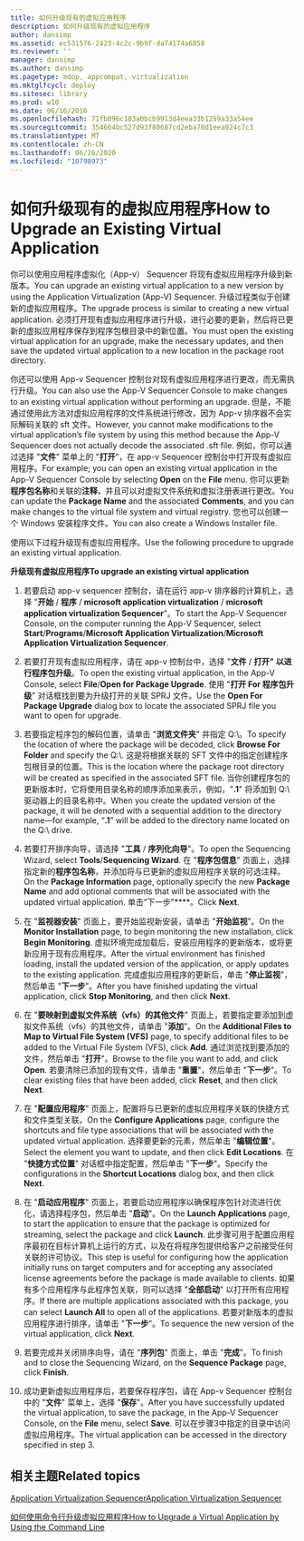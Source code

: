 ```yaml
---
title: 如何升级现有的虚拟应用程序
description: 如何升级现有的虚拟应用程序
author: dansimp
ms.assetid: ec531576-2423-4c2c-9b9f-da74174a6858
ms.reviewer: ''
manager: dansimp
ms.author: dansimp
ms.pagetype: mdop, appcompat, virtualization
ms.mktglfcycl: deploy
ms.sitesec: library
ms.prod: w10
ms.date: 06/16/2016
ms.openlocfilehash: 71fb096c103a0bcb9913d4eea33b1259a33a54ee
ms.sourcegitcommit: 354664bc527d93f80687cd2eba70d1eea024c7c3
ms.translationtype: MT
ms.contentlocale: zh-CN
ms.lasthandoff: 06/26/2020
ms.locfileid: "10798973"
---
```

# <span data-ttu-id="95d74-103">如何升级现有的虚拟应用程序</span><span class="sxs-lookup"><span data-stu-id="95d74-103">How to Upgrade an Existing Virtual Application</span></span>


<span data-ttu-id="95d74-104">你可以使用应用程序虚拟化（App-v） Sequencer 将现有虚拟应用程序升级到新版本。</span><span class="sxs-lookup"><span data-stu-id="95d74-104">You can upgrade an existing virtual application to a new version by using the Application Virtualization (App-V) Sequencer.</span></span> <span data-ttu-id="95d74-105">升级过程类似于创建新的虚拟应用程序。</span><span class="sxs-lookup"><span data-stu-id="95d74-105">The upgrade process is similar to creating a new virtual application.</span></span> <span data-ttu-id="95d74-106">必须打开现有虚拟应用程序进行升级，进行必要的更新，然后将已更新的虚拟应用程序保存到程序包根目录中的新位置。</span><span class="sxs-lookup"><span data-stu-id="95d74-106">You must open the existing virtual application for an upgrade, make the necessary updates, and then save the updated virtual application to a new location in the package root directory.</span></span>

<span data-ttu-id="95d74-107">你还可以使用 App-v Sequencer 控制台对现有虚拟应用程序进行更改，而无需执行升级。</span><span class="sxs-lookup"><span data-stu-id="95d74-107">You can also use the App-V Sequencer Console to make changes to an existing virtual application without performing an upgrade.</span></span> <span data-ttu-id="95d74-108">但是，不能通过使用此方法对虚拟应用程序的文件系统进行修改，因为 App-v 排序器不会实际解码关联的 sft 文件。</span><span class="sxs-lookup"><span data-stu-id="95d74-108">However, you cannot make modifications to the virtual application’s file system by using this method because the App-V Sequencer does not actually decode the associated .sft file.</span></span> <span data-ttu-id="95d74-109">例如，你可以通过选择 "**文件**" 菜单上的 "**打开**"，在 app-v Sequencer 控制台中打开现有虚拟应用程序。</span><span class="sxs-lookup"><span data-stu-id="95d74-109">For example; you can open an existing virtual application in the App-V Sequencer Console by selecting **Open** on the **File** menu.</span></span> <span data-ttu-id="95d74-110">你可以更新**程序包名称**和关联的**注释**，并且可以对虚拟文件系统和虚拟注册表进行更改。</span><span class="sxs-lookup"><span data-stu-id="95d74-110">You can update the **Package Name** and the associated **Comments**, and you can make changes to the virtual file system and virtual registry.</span></span> <span data-ttu-id="95d74-111">您也可以创建一个 Windows 安装程序文件。</span><span class="sxs-lookup"><span data-stu-id="95d74-111">You can also create a Windows Installer file.</span></span>

<span data-ttu-id="95d74-112">使用以下过程升级现有虚拟应用程序。</span><span class="sxs-lookup"><span data-stu-id="95d74-112">Use the following procedure to upgrade an existing virtual application.</span></span>

**<span data-ttu-id="95d74-113">升级现有虚拟应用程序</span><span class="sxs-lookup"><span data-stu-id="95d74-113">To upgrade an existing virtual application</span></span>**

1.  <span data-ttu-id="95d74-114">若要启动 app-v sequencer 控制台，请在运行 app-v 排序器的计算机上，选择 "**开始** / **程序** / **microsoft application virtualization** / **microsoft application virtualization Sequencer**"。</span><span class="sxs-lookup"><span data-stu-id="95d74-114">To start the App-V Sequencer Console, on the computer running the App-V Sequencer, select **Start**/**Programs**/**Microsoft Application Virtualization**/**Microsoft Application Virtualization Sequencer**.</span></span>

2.  <span data-ttu-id="95d74-115">若要打开现有虚拟应用程序，请在 app-v 控制台中，选择 "**文件** / **打开" 以进行程序包升级**。</span><span class="sxs-lookup"><span data-stu-id="95d74-115">To open the existing virtual application, in the App-V Console, select **File**/**Open for Package Upgrade**.</span></span> <span data-ttu-id="95d74-116">使用 "**打开 For 程序包升级**" 对话框找到要为升级打开的关联 SPRJ 文件。</span><span class="sxs-lookup"><span data-stu-id="95d74-116">Use the **Open For Package Upgrade** dialog box to locate the associated SPRJ file you want to open for upgrade.</span></span>

3.  <span data-ttu-id="95d74-117">若要指定程序包的解码位置，请单击 "**浏览文件夹**" 并指定 Q:\\。</span><span class="sxs-lookup"><span data-stu-id="95d74-117">To specify the location of where the package will be decoded, click **Browse For Folder** and specify the Q:\\.</span></span> <span data-ttu-id="95d74-118">这是将根据关联的 SFT 文件中的指定创建程序包根目录的位置。</span><span class="sxs-lookup"><span data-stu-id="95d74-118">This is the location where the package root directory will be created as specified in the associated SFT file.</span></span> <span data-ttu-id="95d74-119">当你创建程序包的更新版本时，它将使用目录名称的顺序添加来表示，例如，"**.1**" 将添加到 Q:\\ 驱动器上的目录名称中。</span><span class="sxs-lookup"><span data-stu-id="95d74-119">When you create the updated version of the package, it will be denoted with a sequential addition to the directory name—for example, “**.1**” will be added to the directory name located on the Q:\\ drive.</span></span>

4.  <span data-ttu-id="95d74-120">若要打开排序向导，请选择 "**工具** / **序列化向导**"。</span><span class="sxs-lookup"><span data-stu-id="95d74-120">To open the Sequencing Wizard, select **Tools**/**Sequencing Wizard**.</span></span> <span data-ttu-id="95d74-121">在 "**程序包信息**" 页面上，选择指定新的**程序包名称**，并添加将与已更新的虚拟应用程序关联的可选注释。</span><span class="sxs-lookup"><span data-stu-id="95d74-121">On the **Package Information** page, optionally specify the new **Package Name** and add optional comments that will be associated with the updated virtual application.</span></span> <span data-ttu-id="95d74-122">单击“下一步”\*\*\*\*。</span><span class="sxs-lookup"><span data-stu-id="95d74-122">Click **Next**.</span></span>

5.  <span data-ttu-id="95d74-123">在 "**监视器安装**" 页面上，要开始监视新安装，请单击 "**开始监视**"。</span><span class="sxs-lookup"><span data-stu-id="95d74-123">On the **Monitor Installation** page, to begin monitoring the new installation, click **Begin Monitoring**.</span></span> <span data-ttu-id="95d74-124">虚拟环境完成加载后，安装应用程序的更新版本，或将更新应用于现有应用程序。</span><span class="sxs-lookup"><span data-stu-id="95d74-124">After the virtual environment has finished loading, install the updated version of the application, or apply updates to the existing application.</span></span> <span data-ttu-id="95d74-125">完成虚拟应用程序的更新后，单击 "**停止监视**"，然后单击 "**下一步**"。</span><span class="sxs-lookup"><span data-stu-id="95d74-125">After you have finished updating the virtual application, click **Stop Monitoring**, and then click **Next**.</span></span>

6.  <span data-ttu-id="95d74-126">在 "**要映射到虚拟文件系统（vfs）的其他文件**" 页面上，若要指定要添加到虚拟文件系统（vfs）的其他文件，请单击 "**添加**"。</span><span class="sxs-lookup"><span data-stu-id="95d74-126">On the **Additional Files to Map to Virtual File System (VFS)** page, to specify additional files to be added to the Virtual File System (VFS), click **Add**.</span></span> <span data-ttu-id="95d74-127">通过浏览找到要添加的文件，然后单击 "**打开**"。</span><span class="sxs-lookup"><span data-stu-id="95d74-127">Browse to the file you want to add, and click **Open**.</span></span> <span data-ttu-id="95d74-128">若要清除已添加的现有文件，请单击 "**重置**"，然后单击 "**下一步**"。</span><span class="sxs-lookup"><span data-stu-id="95d74-128">To clear existing files that have been added, click **Reset**, and then click **Next**.</span></span>

7.  <span data-ttu-id="95d74-129">在 "**配置应用程序**" 页面上，配置将与已更新的虚拟应用程序关联的快捷方式和文件类型关联。</span><span class="sxs-lookup"><span data-stu-id="95d74-129">On the **Configure Applications** page, configure the shortcuts and file type associations that will be associated with the updated virtual application.</span></span> <span data-ttu-id="95d74-130">选择要更新的元素，然后单击 "**编辑位置**"。</span><span class="sxs-lookup"><span data-stu-id="95d74-130">Select the element you want to update, and then click **Edit Locations**.</span></span> <span data-ttu-id="95d74-131">在 "**快捷方式位置**" 对话框中指定配置，然后单击 "**下一步**"。</span><span class="sxs-lookup"><span data-stu-id="95d74-131">Specify the configurations in the **Shortcut Locations** dialog box, and then click **Next**.</span></span>

8.  <span data-ttu-id="95d74-132">在 "**启动应用程序**" 页面上，若要启动应用程序以确保程序包针对流进行优化，请选择程序包，然后单击 "**启动**"。</span><span class="sxs-lookup"><span data-stu-id="95d74-132">On the **Launch Applications** page, to start the application to ensure that the package is optimized for streaming, select the package and click **Launch**.</span></span> <span data-ttu-id="95d74-133">此步骤可用于配置应用程序最初在目标计算机上运行的方式，以及在将程序包提供给客户之前接受任何关联的许可协议。</span><span class="sxs-lookup"><span data-stu-id="95d74-133">This step is useful for configuring how the application initially runs on target computers and for accepting any associated license agreements before the package is made available to clients.</span></span> <span data-ttu-id="95d74-134">如果有多个应用程序与此程序包关联，则可以选择 "**全部启动**" 以打开所有应用程序。</span><span class="sxs-lookup"><span data-stu-id="95d74-134">If there are multiple applications associated with this package, you can select **Launch All** to open all of the applications.</span></span> <span data-ttu-id="95d74-135">若要对新版本的虚拟应用程序进行排序，请单击 "**下一步**"。</span><span class="sxs-lookup"><span data-stu-id="95d74-135">To sequence the new version of the virtual application, click **Next**.</span></span>

9.  <span data-ttu-id="95d74-136">若要完成并关闭排序向导，请在 "**序列包**" 页面上，单击 "**完成**"。</span><span class="sxs-lookup"><span data-stu-id="95d74-136">To finish and to close the Sequencing Wizard, on the **Sequence Package** page, click **Finish**.</span></span>

10. <span data-ttu-id="95d74-137">成功更新虚拟应用程序后，若要保存程序包，请在 App-v Sequencer 控制台中的 "**文件**" 菜单上，选择 "**保存**"。</span><span class="sxs-lookup"><span data-stu-id="95d74-137">After you have successfully updated the virtual application, to save the package, in the App-V Sequencer Console, on the **File** menu, select **Save**.</span></span> <span data-ttu-id="95d74-138">可以在步骤3中指定的目录中访问虚拟应用程序。</span><span class="sxs-lookup"><span data-stu-id="95d74-138">The virtual application can be accessed in the directory specified in step 3.</span></span>

## <span data-ttu-id="95d74-139">相关主题</span><span class="sxs-lookup"><span data-stu-id="95d74-139">Related topics</span></span>


[<span data-ttu-id="95d74-140">Application Virtualization Sequencer</span><span class="sxs-lookup"><span data-stu-id="95d74-140">Application Virtualization Sequencer</span></span>](application-virtualization-sequencer.md)

[<span data-ttu-id="95d74-141">如何使用命令行升级虚拟应用程序</span><span class="sxs-lookup"><span data-stu-id="95d74-141">How to Upgrade a Virtual Application by Using the Command Line</span></span>](how-to-upgrade-a-virtual-application-by-using-the-command-line.md)

 

 





